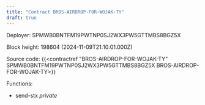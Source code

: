 ```yaml
---
title: "Contract BROS-AIRDROP-FOR-WOJAK-TY"
draft: true
---
```

Deployer: SPMWB0BNTFM19PWTNP0SJ2WX3PW5GTTMBS8BGZ5X


 



Block height: 198604 (2024-11-09T21:10:01.000Z)

Source code: {{<contractref "BROS-AIRDROP-FOR-WOJAK-TY" SPMWB0BNTFM19PWTNP0SJ2WX3PW5GTTMBS8BGZ5X BROS-AIRDROP-FOR-WOJAK-TY>}}

Functions:

* send-stx _private_
